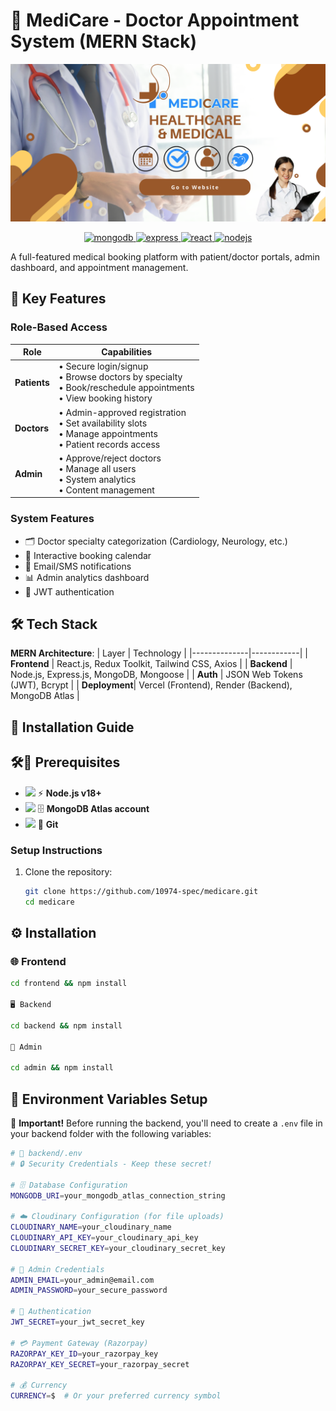 # 🏥 MediCare - Doctor Appointment System (MERN Stack)

![App Screenshot](/readme-images/banner.png)


<p align="center">
  <a href="https://www.mongodb.com/" target="_blank" rel="noreferrer">
    <img src="https://img.shields.io/badge/MongoDB-47A248?style=for-the-badge&logo=mongodb&logoColor=white&style=flat-square&labelColor=47A248" alt="mongodb" height="50"/>
  </a>
  <a href="https://expressjs.com" target="_blank" rel="noreferrer">
    <img src="https://img.shields.io/badge/Express.js-000000?style=for-the-badge&logo=express&logoColor=white&style=flat-square&labelColor=000000" alt="express" height="50"/>
  </a>
  <a href="https://reactjs.org/" target="_blank" rel="noreferrer">
    <img src="https://img.shields.io/badge/React-61DAFB?style=for-the-badge&logo=react&logoColor=white&style=flat-square&labelColor=61DAFB" alt="react" height="50"/>
  </a>
  <a href="https://nodejs.org" target="_blank" rel="noreferrer">
    <img src="https://img.shields.io/badge/Node.js-339933?style=for-the-badge&logo=node.js&logoColor=white&style=flat-square&labelColor=339933" alt="nodejs" height="50"/>
  </a>
</p>

A full-featured medical booking platform with patient/doctor portals, admin dashboard, and appointment management.

## 🌟 Key Features

### **Role-Based Access**
| Role        | Capabilities |
|-------------|--------------|
| **Patients** | • Secure login/signup <br> • Browse doctors by specialty <br> • Book/reschedule appointments <br> • View booking history |
| **Doctors**  | • Admin-approved registration <br> • Set availability slots <br> • Manage appointments <br> • Patient records access |
| **Admin**    | • Approve/reject doctors <br> • Manage all users <br> • System analytics <br> • Content management |

### **System Features**
- 🗂️ Doctor specialty categorization (Cardiology, Neurology, etc.)
- 📅 Interactive booking calendar
- 🔔 Email/SMS notifications
- 📊 Admin analytics dashboard
- 🔐 JWT authentication

## 🛠️ Tech Stack

**MERN Architecture**:
| Layer        | Technology |
|--------------|------------|
| **Frontend** | React.js, Redux Toolkit, Tailwind CSS, Axios |
| **Backend**  | Node.js, Express.js, MongoDB, Mongoose |
| **Auth**     | JSON Web Tokens (JWT), Bcrypt |
| **Deployment**| Vercel (Frontend), Render (Backend), MongoDB Atlas |

## 🚀 Installation Guide

## 🛠️🧱 Prerequisites

- <img src="https://cdn.jsdelivr.net/gh/devicons/devicon/icons/nodejs/nodejs-original.svg" width="18"/> ⚡ **Node.js v18+**
- <img src="https://cdn.jsdelivr.net/gh/devicons/devicon/icons/mongodb/mongodb-original.svg" width="18"/> 🗄️ **MongoDB Atlas account**
- <img src="https://cdn.jsdelivr.net/gh/devicons/devicon/icons/git/git-original.svg" width="18"/> 🔀 **Git**

### Setup Instructions
1. Clone the repository:
   ```bash
   git clone https://github.com/10974-spec/medicare.git
   cd medicare
   
## ⚙️ Installation

### 🌐 **Frontend**
```bash
cd frontend && npm install

🖥️ Backend

cd backend && npm install

🔐 Admin

cd admin && npm install
```

## 🔐 Environment Variables Setup

📌 **Important!** Before running the backend, you'll need to create a `.env` file in your backend folder with the following variables:

```bash
# 📁 backend/.env
# 🔒 Security Credentials - Keep these secret!

# 🗄️ Database Configuration
MONGODB_URI=your_mongodb_atlas_connection_string

# ☁️ Cloudinary Configuration (for file uploads)
CLOUDINARY_NAME=your_cloudinary_name
CLOUDINARY_API_KEY=your_cloudinary_api_key
CLOUDINARY_SECRET_KEY=your_cloudinary_secret_key

# 👑 Admin Credentials
ADMIN_EMAIL=your_admin@email.com
ADMIN_PASSWORD=your_secure_password

# 🔑 Authentication
JWT_SECRET=your_jwt_secret_key

# 💳 Payment Gateway (Razorpay)
RAZORPAY_KEY_ID=your_razorpay_key
RAZORPAY_KEY_SECRET=your_razorpay_secret

# 💰 Currency
CURRENCY=$  # Or your preferred currency symbol


   


